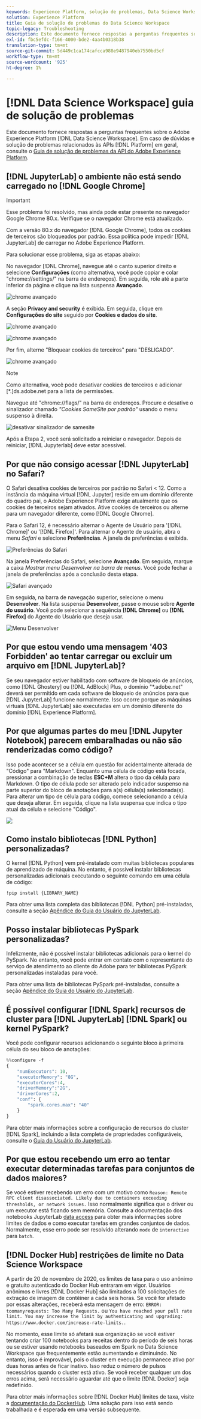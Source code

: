 ```yaml
---
keywords: Experience Platform, solução de problemas, Data Science Workspace, tópicos populares
solution: Experience Platform
title: Guia de solução de problemas do Data Science Workspace
topic-legacy: Troubleshooting
description: Este documento fornece respostas a perguntas frequentes sobre o Adobe Experience Platform Data Science Workspace.
exl-id: fbc5efdc-f166-4000-bde2-4aa4b0318b38
translation-type: tm+mt
source-git-commit: 5d449c1ca174cafcca988e9487940eb7550bd5cf
workflow-type: tm+mt
source-wordcount: '925'
ht-degree: 1%

---
```


# [!DNL Data Science Workspace] guia de solução de problemas

Este documento fornece respostas a perguntas frequentes sobre o Adobe Experience Platform [!DNL Data Science Workspace]. Em caso de dúvidas e solução de problemas relacionados às APIs [!DNL Platform] em geral, consulte o [Guia de solução de problemas da API do Adobe Experience Platform](../landing/troubleshooting.md).

## [!DNL JupyterLab] o ambiente não está sendo carregado no  [!DNL Google Chrome]

>[!IMPORTANT]
>
>Esse problema foi resolvido, mas ainda pode estar presente no navegador Google Chrome 80.x. Verifique se o navegador Chrome está atualizado.

Com a versão 80.x do navegador [!DNL Google Chrome], todos os cookies de terceiros são bloqueados por padrão. Essa política pode impedir [!DNL JupyterLab] de carregar no Adobe Experience Platform.

Para solucionar esse problema, siga as etapas abaixo:

No navegador [!DNL Chrome], navegue até o canto superior direito e selecione **Configurações** (como alternativa, você pode copiar e colar &quot;chrome://settings/&quot; na barra de endereços). Em seguida, role até a parte inferior da página e clique na lista suspensa **Avançado**.

![chrome avançado](./images/faq/chrome-advanced.png)

A seção **Privacy and security** é exibida. Em seguida, clique em **Configurações do site** seguido por **Cookies e dados do site**.

![chrome avançado](./images/faq/privacy-security.png)

![chrome avançado](./images/faq/cookies.png)

Por fim, alterne &quot;Bloquear cookies de terceiros&quot; para &quot;DESLIGADO&quot;.

![chrome avançado](./images/faq/toggle-off.png)

>[!NOTE]
>
>Como alternativa, você pode desativar cookies de terceiros e adicionar [*.]ds.adobe.net para a lista de permissões.

Navegue até &quot;chrome://flags/&quot; na barra de endereços. Procure e desative o sinalizador chamado *&quot;Cookies SameSite por padrão&quot;* usando o menu suspenso à direita.

![desativar sinalizador de samesite](./images/faq/samesite-flag.png)

Após a Etapa 2, você será solicitado a reiniciar o navegador. Depois de reiniciar, [!DNL Jupyterlab] deve estar acessível.

## Por que não consigo acessar [!DNL JupyterLab] no Safari?

O Safari desativa cookies de terceiros por padrão no Safari &lt; 12. Como a instância da máquina virtual [!DNL Jupyter] reside em um domínio diferente do quadro pai, o Adobe Experience Platform exige atualmente que os cookies de terceiros sejam ativados. Ative cookies de terceiros ou alterne para um navegador diferente, como [!DNL Google Chrome].

Para o Safari 12, é necessário alternar o Agente de Usuário para &#39;[!DNL Chrome]&#39; ou &#39;[!DNL Firefox]&#39;. Para alternar o Agente de usuário, abra o menu *Safari* e selecione **Preferências**. A janela de preferências é exibida.

![Preferências do Safari](./images/faq/preferences.png)

Na janela Preferências do Safari, selecione **Avançado**. Em seguida, marque a caixa *Mostrar menu Desenvolver na barra de menus*. Você pode fechar a janela de preferências após a conclusão desta etapa.

![Safari avançado](./images/faq/advanced.png)

Em seguida, na barra de navegação superior, selecione o menu **Desenvolver**. Na lista suspensa **Desenvolver**, passe o mouse sobre **Agente do usuário**. Você pode selecionar a sequência **[!DNL Chrome]** ou **[!DNL Firefox]** do Agente do Usuário que deseja usar.

![Menu Desenvolver](./images/faq/user-agent.png)

## Por que estou vendo uma mensagem &#39;403 Forbidden&#39; ao tentar carregar ou excluir um arquivo em [!DNL JupyterLab]?

Se seu navegador estiver habilitado com software de bloqueio de anúncios, como [!DNL Ghostery] ou [!DNL AdBlock] Plus, o domínio &quot;\*.adobe.net&quot; deverá ser permitido em cada software de bloqueio de anúncios para que [!DNL JupyterLab] funcione normalmente. Isso ocorre porque as máquinas virtuais [!DNL JupyterLab] são executadas em um domínio diferente do domínio [!DNL Experience Platform].

## Por que algumas partes do meu [!DNL Jupyter Notebook] parecem embaralhadas ou não são renderizadas como código?

Isso pode acontecer se a célula em questão for acidentalmente alterada de &quot;Código&quot; para &quot;Markdown&quot;. Enquanto uma célula de código está focada, pressionar a combinação de teclas **ESC+M** altera o tipo da célula para Markdown. O tipo de célula pode ser alterado pelo indicador suspenso na parte superior do bloco de anotações para a(s) célula(s) selecionada(s). Para alterar um tipo de célula para código, comece selecionando a célula que deseja alterar. Em seguida, clique na lista suspensa que indica o tipo atual da célula e selecione &quot;Código&quot;.

![](./images/faq/code_type.png)

## Como instalo bibliotecas [!DNL Python] personalizadas?

O kernel [!DNL Python] vem pré-instalado com muitas bibliotecas populares de aprendizado de máquina. No entanto, é possível instalar bibliotecas personalizadas adicionais executando o seguinte comando em uma célula de código:

```shell
!pip install {LIBRARY_NAME}
```

Para obter uma lista completa das bibliotecas [!DNL Python] pré-instaladas, consulte a seção [Apêndice do Guia do Usuário do JupyterLab](./jupyterlab/overview.md#supported-libraries).

## Posso instalar bibliotecas PySpark personalizadas?

Infelizmente, não é possível instalar bibliotecas adicionais para o kernel do PySpark. No entanto, você pode entrar em contato com o representante do serviço de atendimento ao cliente do Adobe para ter bibliotecas PySpark personalizadas instaladas para você.

Para obter uma lista de bibliotecas PySpark pré-instaladas, consulte a seção [Apêndice do Guia do Usuário do JupyterLab](./jupyterlab/overview.md#supported-libraries).

## É possível configurar [!DNL Spark] recursos de cluster para [!DNL JupyterLab] [!DNL Spark] ou kernel PySpark?

Você pode configurar recursos adicionando o seguinte bloco à primeira célula do seu bloco de anotações:

```python
%%configure -f 
{
    "numExecutors": 10,
    "executorMemory": "8G",
    "executorCores":4,
    "driverMemory":"2G",
    "driverCores":2,
    "conf": {
        "spark.cores.max": "40"
    }
}
```

Para obter mais informações sobre a configuração de recursos do cluster [!DNL Spark], incluindo a lista completa de propriedades configuráveis, consulte o [Guia do Usuário do JupyterLab](./jupyterlab/overview.md#kernels).

## Por que estou recebendo um erro ao tentar executar determinadas tarefas para conjuntos de dados maiores?

Se você estiver recebendo um erro com um motivo como `Reason: Remote RPC client disassociated. Likely due to containers exceeding thresholds, or network issues.` Isso normalmente significa que o driver ou um executor está ficando sem memória. Consulte a documentação dos notebooks JupyterLab [data access](./jupyterlab/access-notebook-data.md) para obter mais informações sobre limites de dados e como executar tarefas em grandes conjuntos de dados. Normalmente, esse erro pode ser resolvido alterando `mode` de `interactive` para `batch`.

## [!DNL Docker Hub] restrições de limite no Data Science Workspace

A partir de 20 de novembro de 2020, os limites de taxa para o uso anônimo e gratuito autenticado do Docker Hub entraram em vigor. Usuários anônimos e livres [!DNL Docker Hub] são limitados a 100 solicitações de extração de imagem de contêiner a cada seis horas. Se você for afetado por essas alterações, receberá esta mensagem de erro: `ERROR: toomanyrequests: Too Many Requests.` ou `You have reached your pull rate limit. You may increase the limit by authenticating and upgrading: https://www.docker.com/increase-rate-limits.`.

No momento, esse limite só afetará sua organização se você estiver tentando criar 100 notebooks para receitas dentro do período de seis horas ou se estiver usando notebooks baseados em Spark no Data Science Workspace que frequentemente estão aumentando e diminuindo. No entanto, isso é improvável, pois o cluster em execução permanece ativo por duas horas antes de ficar inativo. Isso reduz o número de pulsos necessários quando o cluster está ativo. Se você receber qualquer um dos erros acima, será necessário aguardar até que o limite [!DNL Docker] seja redefinido.

Para obter mais informações sobre [!DNL Docker Hub] limites de taxa, visite a [documentação do DockerHub](https://www.docker.com/increase-rate-limits). Uma solução para isso está sendo trabalhada e é esperada em uma versão subsequente.
